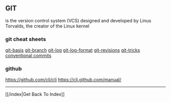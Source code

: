 ## GIT

is the version control system (VCS) designed and developed by Linus Torvalds,
the creator of the Linux kernel

### git cheat sheets

[git-basis](git-basis.md)
[git-branch](git-branch.md)
[git-log](git-log.md)
[git-log-format](git-log-format.md)
[git-revisions](git-revisions.md)
[git-tricks](git-tricks.md)
[conventional commits](conventional-commits)

### github

https://github.com/cli/cli
https://cli.github.com/manual/

---

[[/index|Get Back To Index]]
